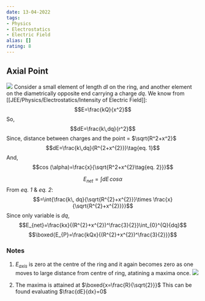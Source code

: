 ```yaml
---
date: 13-04-2022
tags:
- Physics
- Electrostatics
- Electric Field
alias: []
rating: 8
---
```

## Axial Point
![](https://i.imgur.com/HfbpwWQ.png)
 Consider a small element of length _dl_ on the ring, and another element on the diametrically opposite end carrying a charge _dq_.
 We know from [[JEE/Physics/Electrostatics/Intensity of Electric Field]]:
 $$E=\frac{kQ}{x^2}$$
 So,
 $$dE=\frac{k\,dq}{r^2}$$
 Since, distance between charges and the point = $\sqrt{R^2+x^2}$
 $$dE=\frac{k\,dq}{R^{2+x^{2}}}\tag{eq. 1}$$
 And, 
 $$cos (\alpha)=\frac{x}{\sqrt{R^2+x^{2}\tag{eq. 2}}}$$

$$E_{net}=\int{dE\, cos{\alpha}}$$
From _eq. 1_ & _eq. 2_:
$$=\int{\frac{k\, dq}{\sqrt{R^{2}+x^{2}}}\times \frac{x}{\sqrt{R^{2}+x^{2}}}}$$
Since only variable is _dq_,
$$E_{net}=\frac{kx}{(R^{2}+x^{2})^\frac{3}{2}}\int_{0}^{Q}{dq}$$
$$\boxed{E_{P}=\frac{kQx}{(R^{2}+x^{2})^\frac{3}{2}}}$$

### Notes 
1. $E_{axis}$ is zero at the centre of the ring and it again becomes zero as one moves to large distance from centre of ring, atatining a maxima once. ![](https://i.imgur.com/pazSToG.png)

2. The maxima is attained at $\boxed{x=\frac{R}{\sqrt{2}}}$
This can be found evaluating $\frac{dE}{dx}=0$
